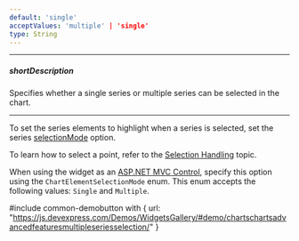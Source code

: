 ```yaml
---
default: 'single'
acceptValues: 'multiple' | 'single'
type: String
---
```

---
##### shortDescription
Specifies whether a single series or multiple series can be selected in the chart.

---
To set the series elements to highlight when a series is selected, set the series [selectionMode](/api-reference/20%20Data%20Visualization%20Widgets/dxChart/5%20Series%20Types/CommonSeries/selectionMode.md '/Documentation/ApiReference/Data_Visualization_Widgets/dxChart/Configuration/series/#selectionMode') option.

To learn how to select a point, refer to the [Selection Handling](/concepts/05%20Widgets/zz%20Common/10%20Data%20Visualization%20Widgets/90%20Charts%20-%20End-User%20Interaction/4%20Selection%20Handling '/Documentation/Guide/Widgets/Common/Data_Visualization_Widgets/Charts_-_End-User_Interaction/Selection_Handling') topic.

When using the widget as an [ASP.NET MVC Control](/concepts/35%20ASP.NET%20MVC%20Controls/20%20Fundamentals '/Documentation/Guide/ASP.NET_MVC_Controls/Fundamentals/'), specify this option using the `ChartElementSelectionMode` enum. This enum accepts the following values: `Single` and `Multiple`.

#include common-demobutton with {
    url: "https://js.devexpress.com/Demos/WidgetsGallery/#demo/chartschartsadvancedfeaturesmultipleseriesselection/"
}